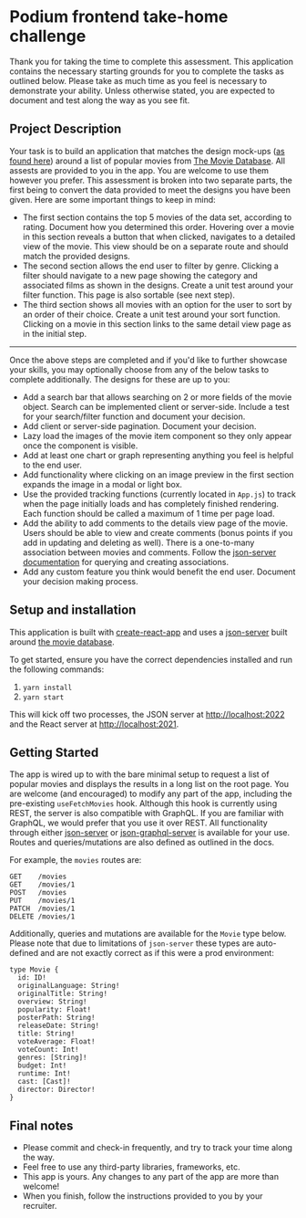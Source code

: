 # Podium frontend take-home challenge

Thank you for taking the time to complete this assessment. This application contains the necessary starting grounds for you to complete the tasks as outlined below. Please take as much time as you feel is necessary to demonstrate your ability. Unless otherwise stated, you are expected to document and test along the way as you see fit.

## Project Description

Your task is to build an application that matches the design mock-ups ([as found here](https://share.goabstract.com/b949487b-4df0-4431-8ca3-6cd912096898)) around a list of popular movies from [The Movie Database](https://www.themoviedb.org/). All assests are provided to you in the app. You are welcome to use them however you prefer. This assessment is broken into two separate parts, the first being to convert the data provided to meet the designs you have been given. Here are some important things to keep in mind:

- The first section contains the top 5 movies of the data set, according to rating. Document how you determined this order. Hovering over a movie in this section reveals a button that when clicked, navigates to a detailed view of the movie. This view should be on a separate route and should match the provided designs.
- The second section allows the end user to filter by genre. Clicking a filter should navigate to a new page showing the category and associated films as shown in the designs. Create a unit test around your filter function. This page is also sortable (see next step).
- The third section shows all movies with an option for the user to sort by an order of their choice. Create a unit test around your sort function. Clicking on a movie in this section links to the same detail view page as in the initial step.

---

Once the above steps are completed and if you'd like to further showcase your skills, you may optionally choose from any of the below tasks to complete additionally. The designs for these are up to you:

- Add a search bar that allows searching on 2 or more fields of the movie object. Search can be implemented client or server-side. Include a test for your search/filter function and document your decision.
- Add client or server-side pagination. Document your decision.
- Lazy load the images of the movie item component so they only appear once the component is visible.
- Add at least one chart or graph representing anything you feel is helpful to the end user.
- Add functionality where clicking on an image preview in the first section expands the image in a modal or light box.
- Use the provided tracking functions (currently located in `App.js`) to track when the page initially loads and has completely finished rendering. Each function should be called a maximum of 1 time per page load.
- Add the ability to add comments to the details view page of the movie. Users should be able to view and create comments (bonus points if you add in updating and deleting as well). There is a one-to-many association between movies and comments. Follow the [json-server documentation](https://github.com/typicode/json-server#relationships) for querying and creating associations.
- Add any custom feature you think would benefit the end user. Document your decision making process.

## Setup and installation

This application is built with [create-react-app](https://reactjs.org/docs/create-a-new-react-app.html) and uses a [json-server](https://github.com/typicode/json-server) built around [the movie database](https://www.themoviedb.org/).

To get started, ensure you have the correct dependencies installed and run the following commands:

1. `yarn install`
2. `yarn start`

This will kick off two processes, the JSON server at [http://localhost:2022](http://localhost:2022) and the React server at [http://localhost:2021](http://localhost:2021).

## Getting Started

The app is wired up to with the bare minimal setup to request a list of popular movies and displays the results in a long list on the root page. You are welcome (and encouraged) to modify any part of the app, including the pre-existing `useFetchMovies` hook. Although this hook is currently using REST, the server is also compatible with GraphQL. If you are familiar with GraphQL, we would prefer that you use it over REST. All functionality through either [json-server](https://github.com/typicode/json-server) or [json-graphql-server](https://github.com/marmelab/json-graphql-server) is available for your use. Routes and queries/mutations are also defined as outlined in the docs.

For example, the `movies` routes are:

```
GET    /movies
GET    /movies/1
POST   /movies
PUT    /movies/1
PATCH  /movies/1
DELETE /movies/1
```

Additionally, queries and mutations are available for the `Movie` type below. Please note that due to limitations of `json-server` these types are auto-defined and are not exactly correct as if this were a prod environment:

```
type Movie {
  id: ID!
  originalLanguage: String!
  originalTitle: String!
  overview: String!
  popularity: Float!
  posterPath: String!
  releaseDate: String!
  title: String!
  voteAverage: Float!
  voteCount: Int!
  genres: [String]!
  budget: Int!
  runtime: Int!
  cast: [Cast]!
  director: Director!
}
```

## Final notes

- Please commit and check-in frequently, and try to track your time along the way.
- Feel free to use any third-party libraries, frameworks, etc.
- This app is yours. Any changes to any part of the app are more than welcome!
- When you finish, follow the instructions provided to you by your recruiter.
